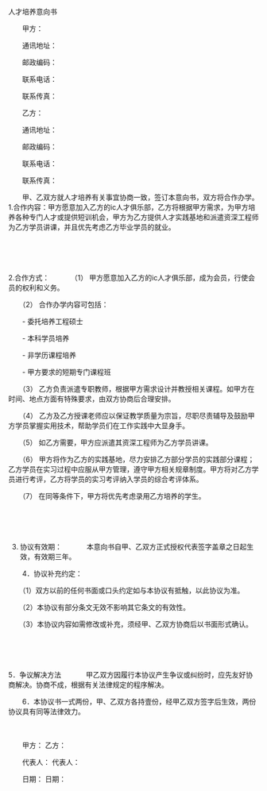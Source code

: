 



人才培养意向书



 

　　甲方：

　　通讯地址：

　　邮政编码：

　　联系电话：

　　联系传真：　　

　　乙方：

　　通讯地址：

　　邮政编码：

　　联系电话：

　　联系传真：　　

　　甲、乙双方就人才培养有关事宜协商一致，签订本意向书，双方将合作办学。　　1.合作内容：甲方愿意加入乙方的ic人才俱乐部，乙方将根据甲方需求，为甲方培养各种专门人才或提供短训机会，甲方为乙方提供人才实践基地和派遣资深工程师为乙方学员讲课，并且优先考虑乙方毕业学员的就业。

　　

　　

2.合作方式：
　　
　（1） 甲方愿意加入乙方的ic人才俱乐部，成为会员，行使会员的权利和义务。

　　（2） 合作办学内容可包括：

　　- 委托培养工程硕士

　　- 本科学员培养

　　- 非学历课程培养

　　- 甲方要求的短期专门课程班

　　（3） 乙方负责派遣专职教师，根据甲方需求设计并教授相关课程。如甲方在时间、地点方面有特殊要求，由双方协商后合理安排。

　　（4） 乙方及乙方授课老师应以保证教学质量为宗旨，尽职尽责辅导及鼓励甲方学员掌握实用技术，帮助学员们在工作实践中大显身手。

　　（5） 如乙方需要，甲方应派遣其资深工程师为乙方学员讲课。

　　（6） 甲方将作为乙方的实践基地，尽力安排乙方部分学员的实践部分课程；乙方学员在实习过程中应服从甲方管理，遵守甲方相关规章制度。甲方将对乙方学员进行考评，乙方将学员的实习考评纳入学员的综合考评体系。

　　（7） 在同等条件下，甲方将优先考虑录用乙方培养的学生。

　　

　　

3. 协议有效期：
　　
　本意向书自甲、乙双方正式授权代表签字盖章之日起生效，有效期三年。

　　4．协议补充约定：

　　（1）双方以前的任何书面或口头约定如与本协议有抵触，以此协议为准。

　　（2）本协议有部分条文无效不影响其它条文的有效性。

　　（3）本协议内容如需修改或补充，须经甲、乙双方协商后以书面形式确认。

　　

　　

5．争议解决方法
　　
　甲乙双方因履行本协议产生争议或纠纷时，应先友好协商解决。协商不成，根据有关法律规定的程序解决。

　　6．本协议书一式两份，甲、乙双方各持壹份，经甲乙双方签字后生效，两份协议具有同等法律效力。　　

　　

　　甲方： 乙方：

　　代表人： 代表人：

　　日期： 日期：